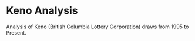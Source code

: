 ﻿# Keno Analysis 

Analysis of Keno (British Columbia Lottery Corporation) draws from 1995 to Present.